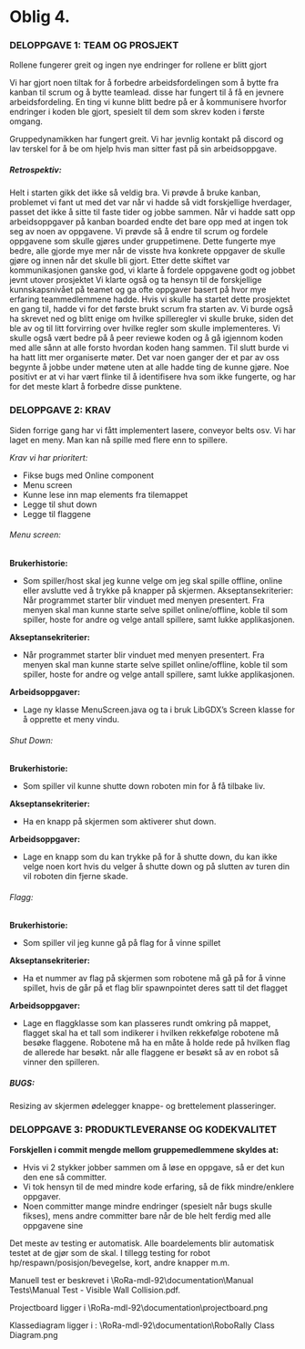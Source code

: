 # Oblig 4.
 
### DELOPPGAVE 1: TEAM OG PROSJEKT

Rollene fungerer greit og ingen nye endringer for rollene er blitt gjort


Vi har gjort noen tiltak for å forbedre arbeidsfordelingen som å bytte fra kanban til scrum og å bytte teamlead. disse har fungert til å få en jevnere arbeidsfordeling. 
En ting vi kunne blitt bedre på er å kommunisere hvorfor endringer i koden ble gjort, spesielt til dem som skrev koden i første omgang.


Gruppedynamikken har fungert greit. Vi har jevnlig kontakt på discord og lav terskel for å be om hjelp hvis man sitter fast på sin arbeidsoppgave.

##### Retrospektiv:

Helt i starten gikk det ikke så veldig bra. Vi prøvde å bruke kanban, problemet vi fant ut med det var når vi hadde så vidt forskjellige hverdager, passet det ikke å sitte til faste tider og jobbe sammen. Når vi hadde satt opp arbeidsoppgaver på kanban boarded endte det bare opp med at ingen tok seg av noen av oppgavene.
Vi prøvde så å endre til scrum og fordele oppgavene som skulle gjøres under gruppetimene. Dette fungerte mye bedre, alle gjorde mye mer når de visste hva konkrete oppgaver de skulle gjøre og innen når det skulle bli gjort.
Etter dette skiftet var kommunikasjonen ganske god, vi klarte å fordele oppgavene godt og jobbet jevnt utover prosjektet
Vi klarte også og ta hensyn til de forskjellige kunnskapsnivået på teamet og ga ofte oppgaver basert på hvor mye erfaring teammedlemmene hadde.
Hvis vi skulle ha startet dette prosjektet en gang til, hadde vi for det første brukt scrum fra starten av. Vi burde også ha skrevet ned og blitt enige om hvilke spilleregler vi skulle bruke, siden det ble av og til litt forvirring over hvilke regler som skulle implementeres. Vi skulle også vært bedre på å peer reviewe koden og å gå igjennom koden med alle sånn at alle forsto hvordan koden hang sammen. Til slutt burde vi ha hatt litt mer organiserte møter. Det var noen ganger der et par av oss begynte å jobbe under møtene uten at alle hadde ting de kunne gjøre. Noe positivt er at vi har vært flinke til å identifisere hva som ikke fungerte, og har for det meste klart å forbedre disse punktene.

 
### DELOPPGAVE 2: KRAV

Siden forrige gang har vi fått implementert lasere, conveyor belts osv.
Vi har laget en meny. Man kan nå spille med flere enn to spillere.

*Krav vi har prioritert:*

- Fikse bugs med Online component
- Menu screen
- Kunne lese inn map elements fra tilemappet
- Legge til shut down
- Legge til flaggene
 
###### Menu screen:

**Brukerhistorie:**

* Som spiller/host skal jeg kunne velge om jeg skal spille offline, online eller avslutte ved å trykke på knapper på skjermen.
Akseptansekriterier:
Når programmet starter blir vinduet med menyen presentert. Fra menyen skal man kunne starte selve spillet online/offline, koble til som spiller, hoste for andre og velge antall spillere, samt lukke applikasjonen.
 

**Akseptansekriterier:** 

* Når programmet starter blir vinduet med menyen presentert. Fra menyen skal man kunne starte selve spillet online/offline, koble til som spiller, hoste for andre og velge antall spillere, samt lukke applikasjonen.


**Arbeidsoppgaver:**

* Lage ny klasse MenuScreen.java og ta i bruk LibGDX’s Screen klasse for å opprette et meny vindu.



###### Shut Down:

**Brukerhistorie:**

* Som spiller vil kunne shutte down roboten min for å få tilbake liv.

**Akseptansekriterier:**

* Ha en knapp på skjermen som aktiverer shut down.

**Arbeidsoppgaver:**

* Lage en knapp som du kan trykke på for å shutte down, du kan ikke velge noen kort hvis du velger å shutte down og på slutten av turen din vil roboten din fjerne skade.

###### Flagg:

**Brukerhistorie:**

* Som spiller vil jeg kunne gå på flag for å vinne spillet

**Akseptansekriterier:**

* Ha et nummer av flag på skjermen som robotene må gå på for å vinne spillet, hvis de går på et flag blir spawnpointet deres satt til det flagget

**Arbeidsoppgaver:**

* Lage en flaggklasse som kan plasseres rundt omkring på mappet, flagget skal ha et tall som indikerer i hvilken rekkefølge robotene må besøke flaggene. Robotene må ha en måte å holde rede på hvilken flag de allerede har besøkt. når alle flaggene er besøkt så av en robot så vinner den spilleren.

 
##### BUGS:

Resizing av skjermen ødelegger knappe- og brettelement plasseringer.

### DELOPPGAVE 3: PRODUKTLEVERANSE OG KODEKVALITET

**Forskjellen i commit mengde mellom gruppemedlemmene skyldes at:**

* Hvis vi 2 stykker jobber sammen om å løse en oppgave, så er det kun den ene så committer.
* Vi tok hensyn til de med mindre kode erfaring, så de fikk mindre/enklere oppgaver.
* Noen committer mange mindre endringer (spesielt når bugs skulle fikses), mens andre committer bare når de ble helt ferdig med alle oppgavene sine


Det meste av testing er automatisk. Alle boardelements blir automatisk testet at de gjør som de skal. I tillegg testing for robot hp/respawn/posisjon/bevegelse, kort, andre knapper m.m. 

Manuell test er beskrevet i \RoRa-mdl-92\documentation\Manual Tests\Manual Test - Visible Wall Collision.pdf. 

Projectboard ligger i \RoRa-mdl-92\documentation\projectboard.png

Klassediagram ligger i : \RoRa-mdl-92\documentation\RoboRally Class Diagram.png

